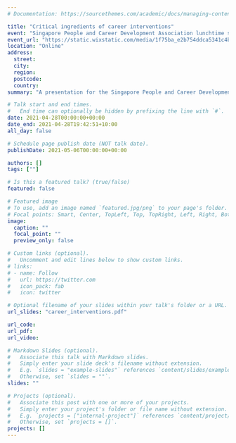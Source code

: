 ```yaml
---
# Documentation: https://sourcethemes.com/academic/docs/managing-content/

title: "Critical ingredients of career interventions"
event: "Singapore People and Career Development Association lunchtime seminar series"
event_url: "https://static.wixstatic.com/media/1f75ba_e2b754ddca5341c4ba6998869f0b9630~mv2.png/v1/fill/w_758,h_1064,al_c,q_90/Career%20Intervention%20Flyer%20(FINAL).webp"
location: "Online"
address:
  street:
  city:
  region:
  postcode:
  country:
summary: "A presentation for the Singapore People and Career Development Association outlining the evidence base of career development interventions."

# Talk start and end times.
#   End time can optionally be hidden by prefixing the line with `#`.
date: 2021-04-28T00:00:00+00:00
date_end: 2021-04-28T19:42:51+10:00
all_day: false

# Schedule page publish date (NOT talk date).
publishDate: 2021-05-06T00:00:00+00:00

authors: []
tags: [""]

# Is this a featured talk? (true/false)
featured: false

# Featured image
# To use, add an image named `featured.jpg/png` to your page's folder.
# Focal points: Smart, Center, TopLeft, Top, TopRight, Left, Right, BottomLeft, Bottom, BottomRight.
image:
  caption: ""
  focal_point: ""
  preview_only: false

# Custom links (optional).
#   Uncomment and edit lines below to show custom links.
# links:
# - name: Follow
#   url: https://twitter.com
#   icon_pack: fab
#   icon: twitter

# Optional filename of your slides within your talk's folder or a URL.
url_slides: "career_interventions.pdf"

url_code:
url_pdf:
url_video:

# Markdown Slides (optional).
#   Associate this talk with Markdown slides.
#   Simply enter your slide deck's filename without extension.
#   E.g. `slides = "example-slides"` references `content/slides/example-slides.md`.
#   Otherwise, set `slides = ""`.
slides: ""

# Projects (optional).
#   Associate this post with one or more of your projects.
#   Simply enter your project's folder or file name without extension.
#   E.g. `projects = ["internal-project"]` references `content/project/deep-learning/index.md`.
#   Otherwise, set `projects = []`.
projects: []
---
```

